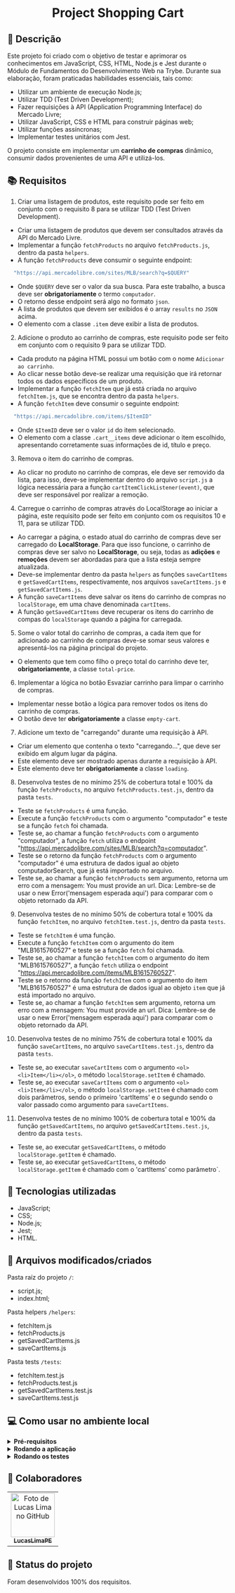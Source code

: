 <h1 align="center">Project Shopping Cart</h1>

## :memo: Descrição

Este projeto foi criado com o objetivo de testar e aprimorar os conhecimentos em JavaScript, CSS, HTML, Node.js e Jest durante o Módulo de Fundamentos do Desenvolvimento Web na Trybe. Durante sua elaboração, foram praticadas habilidades essenciais, tais como:

* Utilizar um ambiente de execução Node.js;
* Utilizar TDD (Test Driven Development);
* Fazer requisições à API (Application Programming Interface) do Mercado Livre;
* Utilizar JavaScript, CSS e HTML para construir páginas web;
* Utilizar funções assíncronas;
* Implementar testes unitários com Jest.

O projeto consiste em implementar um **carrinho de compras** dinâmico, consumir dados provenientes de uma API e utilizá-los.

## :books: Requisitos

1. Criar uma listagem de produtos, este requisito pode ser feito em conjunto com o requisito 8 para se utilizar TDD (Test Driven Development).
  - Criar uma listagem de produtos que devem ser consultados através da API do Mercado Livre.
  - Implementar  a função `fetchProducts` no arquivo `fetchProducts.js`, dentro da pasta `helpers`.
  - A função `fetchProducts` deve consumir o seguinte endpoint:
  ```javascript
    "https://api.mercadolibre.com/sites/MLB/search?q=$QUERY"
  ```
  
  - Onde `$QUERY` deve ser o valor da sua busca. Para este trabalho, a busca deve ser **obrigatoriamente** o termo `computador`.
  - O retorno desse endpoint será algo no formato `json`.
  - A lista de produtos que devem ser exibidos é o array `results` no `JSON` acima.
  - O elemento com a classe `.item` deve exibir a lista de produtos.

2. Adicione o produto ao carrinho de compras, este requisito pode ser feito em conjunto com o requisito 9 para se utilizar TDD.
  - Cada produto na página HTML possui um botão com o nome `Adicionar ao carrinho`.
  - Ao clicar nesse botão deve-se realizar uma requisição que irá retornar todos os dados específicos de um produto.
  - Implementar a função `fetchItem` que já está criada no arquivo `fetchItem.js`, que se encontra dentro da pasta `helpers`.
  - A função `fetchItem` deve consumir o seguinte endpoint:
  ```javascript
    "https://api.mercadolibre.com/items/$ItemID"
  ```

  - Onde `$ItemID` deve ser o valor `id` do item selecionado.
  - O elemento com a classe `.cart__items` deve adicionar o item escolhido, apresentando corretamente suas informações de id, título e preço.

3. Remova o item do carrinho de compras.
  - Ao clicar no produto no carrinho de compras, ele deve ser removido da lista, para isso, deve-se implementar dentro do arquivo `script.js` a lógica necessária para a função `cartItemClickListener(event)`, que deve ser responsável por realizar a remoção.

4. Carregue o carrinho de compras através do LocalStorage ao iniciar a página, este requisito pode ser feito em conjunto com os requisitos 10 e 11, para se utilizar TDD.
  - Ao carregar a página, o estado atual do carrinho de compras deve ser carregado do **LocalStorage**. Para que isso funcione, o carrinho de compras deve ser salvo no **LocalStorage**, ou seja, todas as **adições** e **remoções** devem ser abordadas para que a lista esteja sempre atualizada.
  - Deve-se implementar dentro da pasta `helpers` as funções `saveCartItems` e `getSavedCartItems`, respectivamente, nos arquivos `saveCartItems.js` e `getSavedCartItems.js`.
  - A função `saveCartItems` deve salvar os itens do carrinho de compras no `localStorage`, em uma chave denominada `cartItems`.
  - A função `getSavedCartItems` deve recuperar os itens do carrinho de compas do `localStorage` quando a página for carregada.

5. Some o valor total do carrinho de compras, a cada item que for adicionado ao carrinho de compras deve-se somar seus valores e apresentá-los na página principal do projeto.
  - O elemento que tem como filho o preço total do carrinho deve ter, **obrigatoriamente**, a classe `total-price`.

6. Implementar a lógica no botão Esvaziar carrinho para limpar o carrinho de compras.
  - Implementar nesse botão a lógica para remover todos os itens do carrinho de compras.
  - O botão deve ter **obrigatoriamente** a classe `empty-cart`.
  
7. Adicione um texto de "carregando" durante uma requisição à API.
  - Criar um elemento que contenha o texto "carregando...", que deve ser exibido em algum lugar da página.
  - Este elemento deve ser mostrado apenas durante a requisição à API.
  - Este elemento deve ter **obrigatoriamente** a classe `loading`.

8. Desenvolva testes de no mínimo 25% de cobertura total e 100% da função `fetchProducts`, no arquivo `fetchProducts.test.js`, dentro da pasta `tests`.
  - Teste se `fetchProducts` é uma função.
  - Execute a função `fetchProducts` com o argumento "computador" e teste se a função `fetch` foi chamada.
  - Teste se, ao chamar a função `fetchProducts` com o argumento "computador", a função `fetch` utiliza o endpoint "https://api.mercadolibre.com/sites/MLB/search?q=computador".
  - Teste se o retorno da função `fetchProducts` com o argumento "computador" é uma estrutura de dados igual ao objeto computadorSearch, que já está importado no arquivo.
  - Teste se, ao chamar a função `fetchProducts` sem argumento, retorna um erro com a mensagem: You must provide an url. Dica: Lembre-se de usar o new Error('mensagem esperada aqui') para comparar com o objeto retornado da API.

9. Desenvolva testes de no mínimo 50% de cobertura total e 100% da função `fetchItem`, no arquivo `fetchItem.test.js`, dentro da pasta `tests`.
  - Teste se `fetchItem` é uma função.
  - Execute a função `fetchItem` com o argumento do item "MLB1615760527" e teste se a função `fetch` foi chamada.
  - Teste se, ao chamar a função `fetchItem` com o argumento do item "MLB1615760527", a função `fetch` utiliza o endpoint "https://api.mercadolibre.com/items/MLB1615760527".
  - Teste se o retorno da função `fetchItem` com o argumento do item "MLB1615760527" é uma estrutura de dados igual ao objeto `item` que já está importado no arquivo.
  - Teste se, ao chamar a função `fetchItem` sem argumento, retorna um erro com a mensagem: You must provide an url. Dica: Lembre-se de usar o new Error('mensagem esperada aqui') para comparar com o objeto retornado da API.

10. Desenvolva testes de no mínimo 75% de cobertura total e 100% da função `saveCartItems`, no arquivo `saveCartItems.test.js`, dentro da pasta `tests`.
  - Teste se, ao executar `saveCartItems` com o argumento `<ol><li>Item</li></ol>`, o método `localStorage.setItem` é chamado.
  - Teste se, ao executar `saveCartItems` com o argumento `<ol><li>Item</li></ol>`, o método `localStorage.setItem` é chamado com dois parâmetros, sendo o primeiro 'cartItems' e o segundo sendo o valor passado como argumento para `saveCartItems`.

11. Desenvolva testes de no mínimo 100% de cobertura total e 100% da função `getSavedCartItems`, no arquivo `getSavedCartItems.test.js`, dentro da pasta `tests`.
  - Teste se, ao executar `getSavedCartItems`, o método `localStorage.getItem` é chamado.
  - Teste se, ao executar `getSavedCartItems`, o método `localStorage.getItem` é chamado com o 'cartItems' como parâmetro`.


## :wrench: Tecnologias utilizadas
* JavaScript;
* CSS;
* Node.js;
* Jest;
* HTML.

## :hammer: Arquivos modificados/criados
Pasta raíz do projeto `/`:
  * script.js;
  * index.html;

Pasta helpers `/helpers`:
  * fetchItem.js
  * fetchProducts.js
  * getSavedCartItems.js
  * saveCartItems.js

Pasta tests `/tests`:
  * fetchItem.test.js
  * fetchProducts.test.js
  * getSavedCartItems.test.js
  * saveCartItems.test.js

## :computer: Como usar no ambiente local
<details>
  <summary><strong>Pré-requisitos</strong></summary>

Antes de começar, você vai precisar ter instalado em sua máquina as seguintes ferramentas:

- [Node.js (v16)](https://nodejs.org/en/)
- [Git](https://git-scm.com)
</details>

<details>
  <summary><strong>Rodando a aplicação</strong></summary>

1 - Clone esse repositório para sua máquina com o seguinte comando:

```bash
 git clone git@github.com:LucasLimaPE/project-shopping-cart.git
```

2 - Entre na pasta criada:

```
 cd shopping-cart
```

3 - Instale as dependências:

```
 npm install
```

2 - Via interface gráfica, vá até a pasta 'shopping-cart' criada. Entre nela.

3 - Dê um duplo clique no arquivo index.html
</details>

<details>
  <summary><strong>Rodando os testes</strong></summary>
  Com os pacotes instalados via comando 'npm install', abra um terminal dentro da pasta raiz do projeto e digite o seguinte comando para testar a aplicação:
  
```
 npm test
```
</details>

## :handshake: Colaboradores
<table>
  <tr>
    <td align="center">
      <a href="https://github.com/LucasLimaPE">
        <img src="https://avatars.githubusercontent.com/u/94488633?s=400&u=c0fc6e9a64565b85fc249c1b7a302c7b674ff785&v=4" width="100px;" alt="Foto de Lucas Lima no GitHub"/><br>
        <sub>
          <b>LucasLimaPE</b>
        </sub>
      </a>
    </td>
  </tr>
</table>

## :dart: Status do projeto

Foram desenvolvidos 100% dos requisitos.